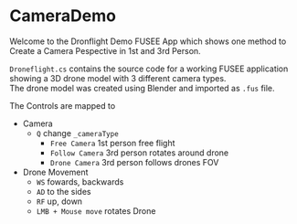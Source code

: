 # CameraDemo

Welcome to the Dronflight Demo FUSEE App which shows one method to Create a Camera Pespective in 1st and 3rd Person.

`Droneflight.cs` contains the source code for a working FUSEE application showing 
a 3D drone model with 3 different camera types.  
The drone model was created using Blender and imported as `.fus` file. 

The Controls are mapped to

* Camera
	* `Q` change `_cameraType`
		* `Free Camera` 1st person free flight
		* `Follow Camera` 3rd person rotates around drone
		* `Drone Camera` 3rd person follows drones FOV
* Drone Movement
	* `WS` fowards, backwards
	* `AD` to the sides
	* `RF` up, down
	* `LMB + Mouse move` rotates Drone
	


